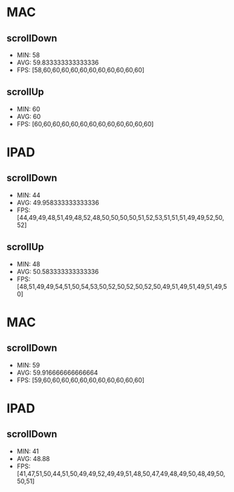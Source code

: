 # MAC
## scrollDown
 - MIN: 58
 - AVG: 59.833333333333336
 - FPS: [58,60,60,60,60,60,60,60,60,60,60,60]

## scrollUp
 - MIN: 60
 - AVG: 60
 - FPS: [60,60,60,60,60,60,60,60,60,60,60,60,60]

# IPAD
## scrollDown
 - MIN: 44
 - AVG: 49.958333333333336
 - FPS: [44,49,49,48,51,49,48,52,48,50,50,50,50,51,52,53,51,51,51,49,49,52,50,52]

## scrollUp
 - MIN: 48
 - AVG: 50.583333333333336
 - FPS: [48,51,49,49,54,51,50,54,53,50,52,50,52,50,52,50,49,51,49,51,49,51,49,50]

# MAC
## scrollDown
 - MIN: 59
 - AVG: 59.916666666666664
 - FPS: [59,60,60,60,60,60,60,60,60,60,60,60]

# IPAD
## scrollDown
 - MIN: 41
 - AVG: 48.88
 - FPS: [41,47,51,50,44,51,50,49,49,52,49,49,51,48,50,47,49,48,49,50,48,49,50,50,51]

